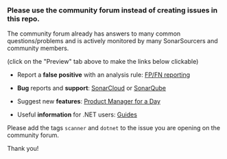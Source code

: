 ### Please use the community forum instead of creating issues in this repo.

The community forum already has answers to many common questions/problems and is actively monitored by many SonarSourcers and community members.

(click on the "Preview" tab above to make the links below clickable)

* Report a **false positive** with an analysis rule: [FP/FN reporting](https://community.sonarsource.com/c/bug/fp/7)

* **Bug** reports and **support**: [SonarCloud](https://community.sonarsource.com/c/sc/9) or [SonarQube](https://community.sonarsource.com/c/sq/10)
 
* Suggest new **features**: [Product Manager for a Day](https://community.sonarsource.com/c/sq/pm-for-a-day-sq/38)

* Useful **information** for .NET users: [Guides](https://community.sonarsource.com/tags/c/announce/guides/22/dotnet)


Please add the tags `scanner` and `dotnet` to the issue you are opening on the community forum.

Thank you!
